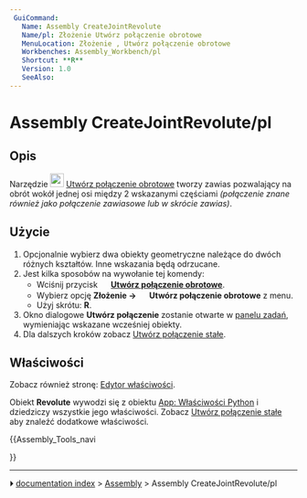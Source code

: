 ```yaml
---
 GuiCommand:
   Name: Assembly CreateJointRevolute
   Name/pl: Złożenie Utwórz połączenie obrotowe
   MenuLocation: Złożenie , Utwórz połączenie obrotowe
   Workbenches: Assembly_Workbench/pl
   Shortcut: **R**
   Version: 1.0
   SeeAlso: 
---
```


# Assembly CreateJointRevolute/pl



## Opis

Narzędzie <img alt="" src=images/Assembly_CreateJointRevolute.svg  style="width:24px;"> [Utwórz połączenie obrotowe](Assembly_CreateJointRevolute/pl.md) tworzy zawias pozwalający na obrót wokół jednej osi między 2 wskazanymi częściami *(połączenie znane również jako połączenie zawiasowe lub w skrócie zawias)*.



## Użycie

1.  Opcjonalnie wybierz dwa obiekty geometryczne należące do dwóch różnych kształtów. Inne wskazania będą odrzucane.
2.  Jest kilka sposobów na wywołanie tej komendy:
    -   Wciśnij przycisk **<img src="images/Assembly_CreateJointRevolute.svg" width=16px> [Utwórz połączenie obrotowe](Assembly_CreateJointRevolute/pl.md)**.
    -   Wybierz opcję **Złożenie → <img src="images/Assembly_CreateJointRevolute.svg" width=16px> Utwórz połączenie obrotowe** z menu.
    -   Użyj skrótu: **R**.
3.  Okno dialogowe **Utwórz połączenie** zostanie otwarte w [panelu zadań](Task_panel/pl.md), wymieniając wskazane wcześniej obiekty.
4.  Dla dalszych kroków zobacz [Utwórz połączenie stałe](Assembly_CreateJointFixed/pl#Użycie.md).



## Właściwości

Zobacz również stronę: [Edytor właściwości](Property_editor/pl.md).

Obiekt **Revolute** wywodzi się z obiektu [App: Właściwości Python](App_FeaturePython/pl.md) i dziedziczy wszystkie jego właściwości. Zobacz [Utwórz połączenie stałe](Assembly_CreateJointFixed/pl#Właściwości.md) aby znaleźć dodatkowe właściwości.





{{Assembly_Tools_navi

}}



---
⏵ [documentation index](../README.md) > [Assembly](Assembly_Workbench.md) > Assembly CreateJointRevolute/pl
